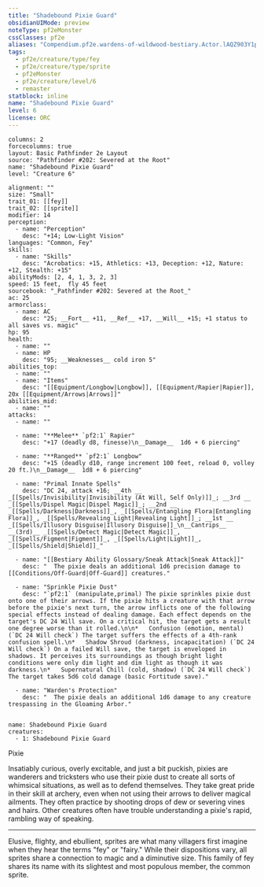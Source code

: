 ```yaml
---
title: "Shadebound Pixie Guard"
obsidianUIMode: preview
noteType: pf2eMonster
cssClasses: pf2e
aliases: "Compendium.pf2e.wardens-of-wildwood-bestiary.Actor.lAQZ903Y1psxFAcT" 
tags:
  - pf2e/creature/type/fey
  - pf2e/creature/type/sprite
  - pf2eMonster
  - pf2e/creature/level/6
  - remaster
statblock: inline
name: "Shadebound Pixie Guard"
level: 6
license: ORC
---
```


```statblock
columns: 2
forcecolumns: true
layout: Basic Pathfinder 2e Layout
source: "Pathfinder #202: Severed at the Root"
name: "Shadebound Pixie Guard"
level: "Creature 6"

alignment: ""
size: "Small"
trait_01: [[fey]]
trait_02: [[sprite]]
modifier: 14
perception:
  - name: "Perception"
    desc: "+14; Low-Light Vision"
languages: "Common, Fey"
skills:
  - name: "Skills"
    desc: "Acrobatics: +15, Athletics: +13, Deception: +12, Nature: +12, Stealth: +15"
abilityMods: [2, 4, 1, 3, 2, 3]
speed: 15 feet,  fly 45 feet
sourcebook: "_Pathfinder #202: Severed at the Root_"
ac: 25
armorclass:
  - name: AC
    desc: "25; __Fort__ +11, __Ref__ +17, __Will__ +15; +1 status to all saves vs. magic"
hp: 95
health:
  - name: ""
  - name: HP
    desc: "95; __Weaknesses__ cold iron 5"
abilities_top:
  - name: ""
  - name: "Items"
    desc: "[[Equipment/Longbow|Longbow]], [[Equipment/Rapier|Rapier]], 20x [[Equipment/Arrows|Arrows]]"
abilities_mid:
  - name: ""
attacks:
  - name: ""

  - name: "**Melee** `pf2:1` Rapier"
    desc: "+17 (deadly d8, finesse)\n__Damage__  1d6 + 6 piercing"

  - name: "**Ranged** `pf2:1` Longbow"
    desc: "+15 (deadly d10, range increment 100 feet, reload 0, volley 20 ft.)\n__Damage__  1d8 + 6 piercing"

  - name: "Primal Innate Spells"
    desc: "DC 24, attack +16; __4th __  _[[Spells/Invisibility|Invisibility (At Will, Self Only)]]_; __3rd __  _[[Spells/Dispel Magic|Dispel Magic]]_; __2nd __  _[[Spells/Darkness|Darkness]]_, _[[Spells/Entangling Flora|Entangling Flora]]_, _[[Spells/Revealing Light|Revealing Light]]_; __1st __  _[[Spells/Illusory Disguise|Illusory Disguise]]_\n__Cantrips__  __(3rd)__ _[[Spells/Detect Magic|Detect Magic]]_, _[[Spells/Figment|Figment]]_, _[[Spells/Light|Light]]_, _[[Spells/Shield|Shield]]_"

  - name: "[[Bestiary Ability Glossary/Sneak Attack|Sneak Attack]]"
    desc: "  The pixie deals an additional 1d6 precision damage to [[Conditions/Off-Guard|Off-Guard]] creatures."

  - name: "Sprinkle Pixie Dust"
    desc: "`pf2:1` (manipulate,primal) The pixie sprinkles pixie dust onto one of their arrows. If the pixie hits a creature with that arrow before the pixie's next turn, the arrow inflicts one of the following special effects instead of dealing damage. Each effect depends on the target's DC 24 Will save. On a critical hit, the target gets a result one degree worse than it rolled.\n\n*   Confusion (emotion, mental) (`DC 24 Will check`) The target suffers the effects of a 4th-rank confusion spell.\n*   Shadow Shroud (darkness, incapacitation) (`DC 24 Will check`) On a failed Will save, the target is enveloped in shadows. It perceives its surroundings as though bright light conditions were only dim light and dim light as though it was darkness.\n*   Supernatural Chill (cold, shadow) (`DC 24 Will check`) The target takes 5d6 cold damage (basic Fortitude save)."

  - name: "Warden's Protection"
    desc: "  The pixie deals an additional 1d6 damage to any creature trespassing in the Gloaming Arbor."
 
```

```encounter-table
name: Shadebound Pixie Guard
creatures:
  - 1: Shadebound Pixie Guard
```


Pixie

Insatiably curious, overly excitable, and just a bit puckish, pixies are wanderers and tricksters who use their pixie dust to create all sorts of whimsical situations, as well as to defend themselves. They take great pride in their skill at archery, even when not using their arrows to deliver magical ailments. They often practice by shooting drops of dew or severing vines and hairs. Other creatures often have trouble understanding a pixie's rapid, rambling way of speaking.

* * *

Elusive, flighty, and ebullient, sprites are what many villagers first imagine when they hear the terms "fey" or "fairy." While their dispositions vary, all sprites share a connection to magic and a diminutive size. This family of fey shares its name with its slightest and most populous member, the common sprite.
